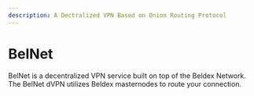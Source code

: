 ```yaml
---
description: A Dectralized VPN Based on Onion Routing Protocol
---
```


# BelNet

BelNet is a decentralized VPN service built on top of the Beldex Network. The BelNet dVPN utilizes Beldex masternodes to route your connection.&#x20;
